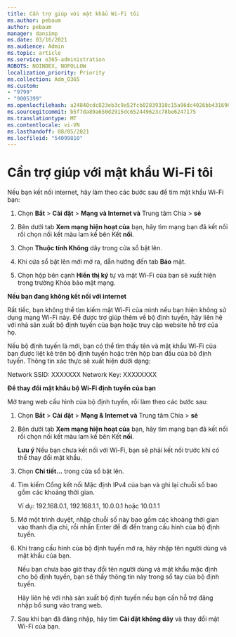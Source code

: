 ```yaml
---
title: Cần trợ giúp với mật khẩu Wi-Fi tôi
ms.author: pebaum
author: pebaum
manager: dansimp
ms.date: 03/16/2021
ms.audience: Admin
ms.topic: article
ms.service: o365-administration
ROBOTS: NOINDEX, NOFOLLOW
localization_priority: Priority
ms.collection: Adm_O365
ms.custom:
- "9799"
- "9005399"
ms.openlocfilehash: a24840cdc823eb3c9a52fcb02839310c15a96dc4026bb43169683db3c80a7be0
ms.sourcegitcommit: b5f7da89a650d2915dc652449623c78be6247175
ms.translationtype: MT
ms.contentlocale: vi-VN
ms.lasthandoff: 08/05/2021
ms.locfileid: "54099810"
---
```

# <a name="need-help-with-my-wi-fi-password"></a>Cần trợ giúp với mật khẩu Wi-Fi tôi

Nếu bạn kết nối internet, hãy làm theo các bước sau để tìm mật khẩu Wi-Fi bạn:

1. Chọn **Bắt**  >  **Cài đặt**  >  **Mạng và Internet và** Trung tâm Chia  >  **sẻ**

1. Bên dưới tab **Xem mạng hiện hoạt của** bạn, hãy tìm mạng bạn đã kết nối rồi chọn nối kết màu lam kế bên Kết **nối**.

1. Chọn **Thuộc tính Không** dây trong cửa sổ bật lên.

1. Khi cửa sổ bật lên mới mở ra, dẫn hướng đến tab **Bảo** mật.

1. Chọn hộp bên cạnh **Hiển thị ký** tự và mật Wi-Fi của bạn sẽ xuất hiện trong trường Khóa bảo mật mạng.

**Nếu bạn đang không kết nối với internet**

Rất tiếc, bạn không thể tìm kiếm mật Wi-Fi của mình nếu bạn hiện không sử dụng mạng Wi-Fi này. Để được trợ giúp thêm về bộ định tuyến, hãy liên hệ với nhà sản xuất bộ định tuyến của bạn hoặc truy cập website hỗ trợ của họ.

Nếu bộ định tuyến là mới, bạn có thể tìm thấy tên và mật khẩu Wi-Fi của bạn được liệt kê trên bộ định tuyến hoặc trên hộp ban đầu của bộ định tuyến. Thông tin xác thực sẽ xuất hiện dưới dạng:

Network SSID: XXXXXXX Network Key: XXXXXXXX

**Để thay đổi mật khẩu bộ Wi-Fi định tuyến của bạn**

Mở trang web cấu hình của bộ định tuyến, rồi làm theo các bước sau:

1. Chọn **Bắt**  >  **Cài đặt**  >  **Mạng & Internet và** Trung tâm Chia  >  **sẻ**

1. Bên dưới tab **Xem mạng hiện hoạt của** bạn, hãy tìm mạng bạn đã kết nối rồi chọn nối kết màu lam kế bên Kết **nối**.

    **Lưu ý** Nếu bạn chưa kết nối với Wi-Fi, bạn sẽ phải kết nối trước khi có thể thay đổi mật khẩu.

1. Chọn **Chi tiết...** trong cửa sổ bật lên.

1. Tìm kiếm Cổng kết nối Mặc định IPv4 của bạn và ghi lại chuỗi số bao gồm các khoảng thời gian.

    Ví dụ: 192.168.0.1, 192.168.1.1, 10.0.0.1 hoặc 10.0.1.1

1. Mở một trình duyệt, nhập chuỗi số này bao gồm các khoảng thời gian vào thanh địa chỉ, rồi nhấn Enter để đi đến trang cấu hình của bộ định tuyến.

1. Khi trang cấu hình của bộ định tuyến mở ra, hãy nhập tên người dùng và mật khẩu của bạn.

    Nếu bạn chưa bao giờ thay đổi tên người dùng và mật khẩu mặc định cho bộ định tuyến, bạn sẽ thấy thông tin này trong sổ tay của bộ định tuyến.

    Hãy liên hệ với nhà sản xuất bộ định tuyến nếu bạn cần hỗ trợ đăng nhập bổ sung vào trang web.

1. Sau khi bạn đã đăng nhập, hãy tìm **Cài đặt không dây** và thay đổi mật Wi-Fi của bạn.